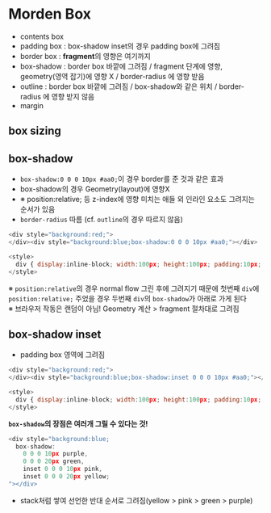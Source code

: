 # Morden Box
- contents box
- padding box : box-shadow inset의 경우 padding box에 그려짐
- border box : **fragment**의 영향은 여기까지
- box-shadow : border box 바깥에 그려짐 / fragment 단계에 영향, geometry(영역 잡기)에 영향 X / border-radius 에 영향 받음
- outline : border box 바깥에 그려짐 / box-shadow와 같은 위치 / border-radius 에 영향 받지 않음
- margin

## box sizing

## box-shadow
- `box-shadow:0 0 0 10px #aa0;`이 경우 border를 준 것과 같은 효과
- box-shadow의 경우 Geometry(layout)에 영향X
- ※ position:relative; 등 z-index에 영향 미치는 애들 외 인라인 요소도 그려지는 순서가 있음
- `border-radius` 따름 (cf. `outline`의 경우 따르지 않음)

```js
<div style="background:red;">
</div><div style="background:blue;box-shadow:0 0 0 10px #aa0;"></div>

<style>
  div { display:inline-block; width:100px; height:100px; padding:10px; border:10px dashed rgba(0,0,0,0.5)}
</style>
```

※ `position:relative`의 경우 normal flow 그린 후에 그려지기 때문에 첫번째 `div`에 `position:relative;` 주었을 경우 두번째 `div`의 `box-shadow`가 아래로 가게 된다  
※ 브라우저 작동은 랜덤이 아님! Geometry 계산 > fragment 절차대로 그려짐

## box-shadow inset
- padding box 영역에 그려짐

```js
<div style="background:red;">
</div><div style="background:blue;box-shadow:inset 0 0 0 10px #aa0;"></div>

<style>
  div { display:inline-block; width:100px; height:100px; padding:10px; border:10px dashed rgba(0,0,0,0.5)}
</style>
```


**`box-shadow`의 장점은 여러개 그릴 수 있다는 것!**
```js
<div style="background:blue;
  box-shadow:
    0 0 0 10px purple,
    0 0 0 20px green,
    inset 0 0 0 10px pink,
    inset 0 0 0 20px yellow;
"></div>
```
- stack처럼 쌓여 선언한 반대 순서로 그려짐(yellow > pink > green > purple)